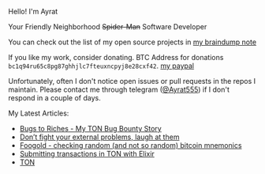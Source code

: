 Hello! I'm Ayrat

Your Friendly Neighborhood ~~Spider-Man~~ Software Developer

You can check out the list of my open source projects in [my braindump note](https://braindump.badykov.com/notes/20210830181701-my_projects/)

If you like my work, consider donating. BTC Address for donations `bc1q94ru65c8pg87ghhjlc7fteuxncpyj8e28cxf42`. [my paypal](https://paypal.me/AyratBadykov)

Unfortunately, often I don't notice open issues or pull requests in the repos I maintain. Please contact me through telegram ([@Ayrat555](https://t.me/ayrat555)) if I don't respond in a couple of days.

My Latest Articles:

<!-- BLOG-POST-LIST:START -->
- [Bugs to Riches - My TON Bug Bounty Story](https://www.badykov.com/ton/bug-bounty/)
- [Don’t fight your external problems, laugh at them](https://www.badykov.com/elixir/sage/)
- [Foogold - checking random &lpar;and not so random&rpar; bitcoin mnemonics](https://www.badykov.com/rust/bitcoin/foogold/)
- [Submitting transactions in TON with Elixir](https://www.badykov.com/elixir/ton/submitting-ton-transaction/)
- [TON](https://www.badykov.com/elixir/blockchain/ton/)
<!-- BLOG-POST-LIST:END -->
